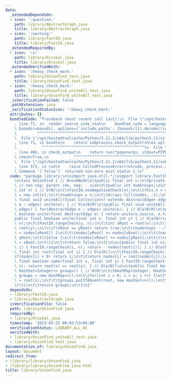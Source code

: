 ```yaml
---
data:
  _extendedDependsOn:
  - icon: ':question:'
    path: library/AbstractGraph.java
    title: library/AbstractGraph.java
  - icon: ':warning:'
    path: library/FastIO.java
    title: library/FastIO.java
  _extendedRequiredBy:
  - icon: ':x:'
    path: library/Kruskal.java
    title: library/Kruskal.java
  _extendedVerifiedWith:
  - icon: ':heavy_check_mark:'
    path: library/UnionFind_test.java
    title: library/UnionFind_test.java
  - icon: ':heavy_check_mark:'
    path: library/UnionFind_uniteAll_test.java
    title: library/UnionFind_uniteAll_test.java
  _isVerificationFailed: false
  _pathExtension: java
  _verificationStatusIcon: ':heavy_check_mark:'
  attributes: {}
  bundledCode: "Traceback (most recent call last):\n  File \"/opt/hostedtoolcache/Python/3.11.2/x64/lib/python3.11/site-packages/onlinejudge_verify/documentation/build.py\"\
    , line 71, in _render_source_code_stat\n    bundled_code = language.bundle(stat.path,\
    \ basedir=basedir, options={'include_paths': [basedir]}).decode()\n          \
    \         ^^^^^^^^^^^^^^^^^^^^^^^^^^^^^^^^^^^^^^^^^^^^^^^^^^^^^^^^^^^^^^^^^^^^^^^^^^^^^^^^^\n\
    \  File \"/opt/hostedtoolcache/Python/3.11.2/x64/lib/python3.11/site-packages/onlinejudge_verify/languages/user_defined.py\"\
    , line 71, in bundle\n    return subprocess.check_output(shlex.split(command))\n\
    \           ^^^^^^^^^^^^^^^^^^^^^^^^^^^^^^^^^^^^^^^^^^^^^\n  File \"/opt/hostedtoolcache/Python/3.11.2/x64/lib/python3.11/subprocess.py\"\
    , line 466, in check_output\n    return run(*popenargs, stdout=PIPE, timeout=timeout,\
    \ check=True,\n           ^^^^^^^^^^^^^^^^^^^^^^^^^^^^^^^^^^^^^^^^^^^^^^^^^^^^^^^^^\n\
    \  File \"/opt/hostedtoolcache/Python/3.11.2/x64/lib/python3.11/subprocess.py\"\
    , line 571, in run\n    raise CalledProcessError(retcode, process.args,\nsubprocess.CalledProcessError:\
    \ Command '['false']' returned non-zero exit status 1.\n"
  code: "package library;\n\nimport java.util.*;\nimport library.FastIO;\nimport library.AbstractGraph;\n\
    \nclass UnionFind { // N=numNode\n\tpublic final int n;\n\tprivate final int nodes[];\
    \ // non neg: parent idx, neg: - size\n\tpublic int numGroups;\n\n\tpublic UnionFind(final\
    \ int n) { // O(N)\n\t\tFastIO.nonNegativeCheck(n);\n\t\tthis.n = n;\n\t\tnodes\
    \ = new int[n];\n\t\tnumGroups = n;\n\t\tArrays.fill(nodes, -1);\n\t}\n\n\tpublic\
    \ final void uniteAll(final Collection<? extends AbstractEdge> edges) { for(AbstractEdge\
    \ e : edges) unite(e); } // O(a(N)M)\n\tpublic final void uniteAll(final AbstractEdge[]\
    \ edges) { for(AbstractEdge e : edges) unite(e); } // O(a(N)M)\n\tpublic final\
    \ boolean unite(final AbstractEdge e) { return unite(e.source, e.target); }\n\t\
    public final boolean unite(final int x, final int y) { // O(a(N))\n\t\tFastIO.rangeCheck(x,\
    \ n);\n\t\tFastIO.rangeCheck(y, n);\n\t\tint xRoot = root(x);\n\t\tint yRoot =\
    \ root(y);\n\t\tif(xRoot == yRoot) return true;\n\t\tnumGroups --;\n\t\tif(nodes[yRoot]\
    \ < nodes[xRoot]) {\n\t\t\tnodes[yRoot] += nodes[xRoot];\n\t\t\tnodes[xRoot] =\
    \ yRoot;\n\t\t}else {\n\t\t\tnodes[xRoot] += nodes[yRoot];\n\t\t\tnodes[yRoot]\
    \ = xRoot;\n\t\t}\n\t\treturn false;\n\t}\n\n\tpublic final int size(final int\
    \ i) { FastIO.rangeCheck(i, n); return - nodes[root(i)]; } // O(a(N))\n\n\tpublic\
    \ final int root(final int i) { // O(a(N))\n\t\tFastIO.rangeCheck(i, n);\n\t\t\
    if(nodes[i] < 0) return i;\n\t\treturn nodes[i] = root(nodes[i]);\n\t}\n\n\tpublic\
    \ final boolean same(final int x, final int y) { FastIO.rangeCheck(x, n); FastIO.rangeCheck(y,\
    \ n); return root(x) == root(y); } // O(a(N))\n\n\tpublic final HashMap<Integer,\
    \ HashSet<Integer>> groups() { // O(N)\n\t\tHashMap<Integer, HashSet<Integer>>\
    \ groups = new HashMap<>();\n\t\tfor(int i = 0; i < n; i ++) {\n\t\t\tint root\
    \ = root(i);\n\t\t\tgroups.putIfAbsent(root, new HashSet<>());\n\t\t\tgroups.get(root).add(i);\n\
    \t\t}\n\t\treturn groups;\n\t}\n}"
  dependsOn:
  - library/FastIO.java
  - library/AbstractGraph.java
  isVerificationFile: false
  path: library/UnionFind.java
  requiredBy:
  - library/Kruskal.java
  timestamp: '2023-03-25 00:03:53+09:00'
  verificationStatus: LIBRARY_ALL_AC
  verifiedWith:
  - library/UnionFind_uniteAll_test.java
  - library/UnionFind_test.java
documentation_of: library/UnionFind.java
layout: document
redirect_from:
- /library/library/UnionFind.java
- /library/library/UnionFind.java.html
title: library/UnionFind.java
---
```

